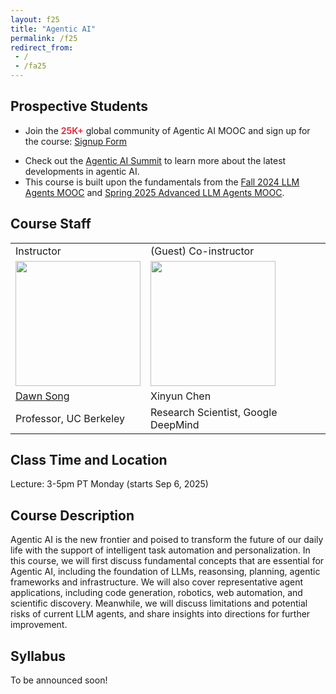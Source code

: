 ```yaml
---
layout: f25
title: "Agentic AI"
permalink: /f25
redirect_from:
 - /
 - /fa25
---
```


## Prospective Students

- Join the <span style="color: #dc3545; font-weight: bold;">25K+</span> global community of Agentic AI MOOC and sign up for the course: <a href="https://forms.gle/gKFNDMiUBaKddUh36">Signup Form</a>
<!-- - Join our <a href="">Agentic AI Discord</a> to stay updated on future MOOCs. -->
- Check out the <a href="https://rdi.berkeley.edu/events/agentic-ai-summit">Agentic AI Summit</a> to learn more about the latest developments in agentic AI.
- This course is built upon the fundamentals from the [Fall 2024 LLM Agents MOOC](https://llmagents-learning.org/f24) and [Spring 2025 Advanced LLM Agents MOOC](https://llmagents-learning.org/sp25).

## Course Staff

<table>
<tbody>
<tr>
<td>Instructor</td>
<td>(Guest) Co-instructor</td>
</tr>
<tr>
<td><img src="assets/dawn-berkeley.jpg" height=200/></td>
<td><img src="assets/XinyunChen.jpg" height=200/></td>
</tr>
<tr>
<td><a href="https://people.eecs.berkeley.edu/~dawnsong/">Dawn Song</a></td>
<td>Xinyun Chen</td>
<tr>
<td>Professor, UC Berkeley</td>
<td>Research Scientist, Google DeepMind</td>
</tr>
</tr>
</tbody>
</table>

## Class Time and Location

Lecture: 3-5pm PT Monday (starts Sep 6, 2025)

## Course Description

Agentic AI is the new frontier and poised to transform the future of our daily life with the support of intelligent task automation and personalization. In this course, we will first discuss fundamental concepts that are essential for Agentic AI, including the foundation of LLMs, reasonsing, planning, agentic frameworks and infrastructure. We will also cover representative agent applications, including code generation, robotics, web automation, and scientific discovery. Meanwhile, we will discuss limitations and potential risks of current LLM agents, and share insights into directions for further improvement.

## Syllabus

To be announced soon!
